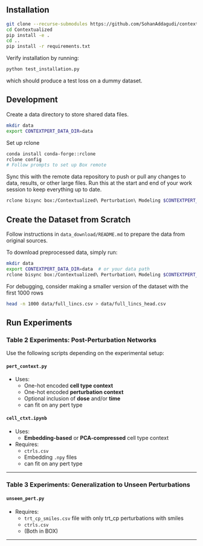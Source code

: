 ## Installation

```bash
git clone --recurse-submodules https://github.com/SohanAddagudi/contextpert.git
cd Contextualized
pip install -e .
cd ..
pip install -r requirements.txt
```

Verify installation by running:
```bash
python test_installation.py
```

which should produce a test loss on a dummy dataset.

## Development
Create a data directory to store shared data files.

```bash
mkdir data
export CONTEXTPERT_DATA_DIR=data
```

Set up rclone
```bash
conda install conda-forge::rclone
rclone config
# Follow prompts to set up Box remote
```

Sync this with the remote data repository to push or pull any changes to data, results, or other large files. 
Run this at the start and end of your work session to keep everything up to date.
```bash
rclone bisync box:/Contextualized\ Perturbation\ Modeling $CONTEXTPERT_DATA_DIR -v
```

## Create the Dataset from Scratch
Follow instructions in `data_download/README.md` to prepare the data from original sources.

To download preprocessed data, simply run:
```bash
mkdir data
export CONTEXTPERT_DATA_DIR=data  # or your data path
rclone bisync box:/Contextualized\ Perturbation\ Modeling $CONTEXTPERT_DATA_DIR -v
```

For debugging, consider making a smaller version of the dataset with the first 1000 rows
```bash
head -n 1000 data/full_lincs.csv > data/full_lincs_head.csv
```

## Run Experiments

### Table 2 Experiments: Post-Perturbation Networks

Use the following scripts depending on the experimental setup:

#### `pert_context.py`

- Uses:
  - One-hot encoded **cell type context**
  - One-hot encoded **perturbation context**
  - Optional inclusion of **dose** and/or **time**
  - can fit on any pert type

#### `cell_ctxt.ipynb`

- Uses:
  - **Embedding-based** or **PCA-compressed** cell type context
- Requires:
  - `ctrls.csv`
  - Embedding `.npy` files 
  - can fit on any pert type

---

### Table 3 Experiments: Generalization to Unseen Perturbations

#### `unseen_pert.py`

- Requires:
  - `trt_cp_smiles.csv` file with only trt_cp perturbations with smiles
  - `ctrls.csv`
  - (Both in BOX)

---
